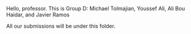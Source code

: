 Hello, professor. This is Group D: Michael Tolmajian, Youssef Ali, Ali Bou Haidar, and Javier Ramos

All our submissions will be under this folder.
